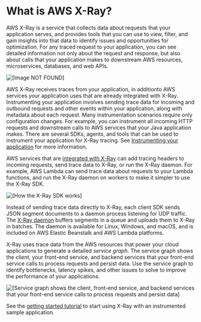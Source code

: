 # What is AWS X\-Ray?<a name="aws-xray"></a>

AWS X\-Ray is a service that collects data about requests that your application serves, and provides tools that you can use to view, filter, and gain insights into that data to identify issues and opportunities for optimization\. For any traced request to your application, you can see detailed information not only about the request and response, but also about calls that your application makes to downstream AWS resources, microservices, databases, and web APIs\.

![\[Image NOT FOUND\]](http://docs.aws.amazon.com/xray/latest/devguide/images/scorekeep-PUTrules-timeline.png)

AWS X\-Ray receives traces from your application, in additionto AWS services your application uses that are already integrated with X\-Ray\. Instrumenting your application involves sending trace data for incoming and outbound requests and other events within your application, along with metadata about each request\. Many instrumentation scenarios require only configuration changes\. For example, you can instrument all incoming HTTP requests and downstream calls to AWS services that your Java application makes\. There are several SDKs, agents, and tools that can be used to instrument your application for X\-Ray tracing\.  See [Instrumenting your application](xray-instrumenting-your-app.md) for more information\. 

AWS services that are [integrated with X\-Ray](xray-services.md) can add tracing headers to incoming requests, send trace data to X\-Ray, or run the X\-Ray daemon\. For example, AWS Lambda can send trace data about requests to your Lambda functions, and run the X\-Ray daemon on workers to make it simpler to use the X\-Ray SDK\.

![\[How the X-Ray SDK works\]](http://docs.aws.amazon.com/xray/latest/devguide/images/architecture-dataflow.png)

Instead of sending trace data directly to X\-Ray, each client SDK sends JSON segment documents to a daemon process listening for UDP traffic\. The [X\-Ray daemon](xray-daemon.md) buffers segments in a queue and uploads them to X\-Ray in batches\. The daemon is available for Linux, Windows, and macOS, and is included on AWS Elastic Beanstalk and AWS Lambda platforms\.

X\-Ray uses trace data from the AWS resources that power your cloud applications to generate a detailed *service graph*\. The service graph shows the client, your front\-end service, and backend services that your front\-end service calls to process requests and persist data\. Use the service graph to identify bottlenecks, latency spikes, and other issues to solve to improve the performance of your applications\.

![\[Service graph shows the client, front-end service, and backend services that your front-end service calls to process requests and persist data\]](http://docs.aws.amazon.com/xray/latest/devguide/images/scorekeep-gettingstarted-servicemap-after-github.png)

See the [getting started tutorial](xray-gettingstarted.md) to start using X\-Ray with an instrumented sample application\.